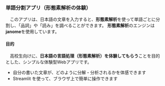 ### 単語分割アプリ（形態素解析の体験）
　このアプリは、日本語の文章を入力すると、**形態素解析**を使って単語ごとに分割し、「品詞」や「読み」を調べることができます。
  **形態素解析**のエンジンは**janome**を使用しています。
#### 目的
　高校生向けに、**日本語の言語処理（形態素解析）を体験してもらう**ことを目的とした、シンプルな体験型Webアプリです。

- 自分の書いた文章が、どのように分解・分析されるかを体感できます
- Streamlit を使って、ブラウザ上で簡単に操作できます

